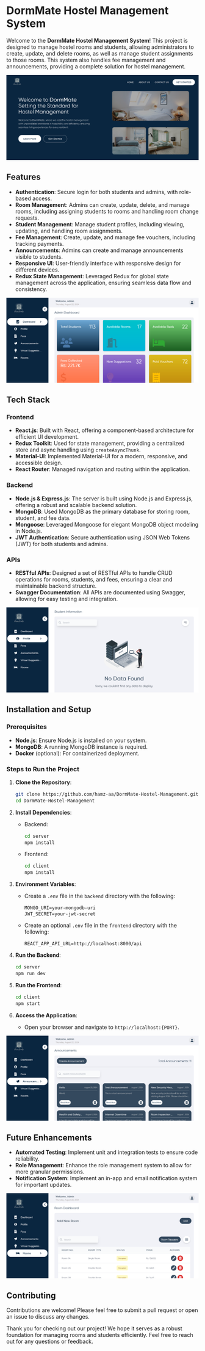 # DormMate Hostel Management System

Welcome to the **DormMate Hostel Management System**! This project is designed to manage hostel rooms and students, allowing administrators to create, update, and delete rooms, as well as manage student assignments to those rooms. This system also handles fee management and announcements, providing a complete solution for hostel management.

![Project Overview](./images/homepage-01.png) <!-- Add your image link here -->

## Features

- **Authentication**: Secure login for both students and admins, with role-based access.
- **Room Management**: Admins can create, update, delete, and manage rooms, including assigning students to rooms and handling room change requests.
- **Student Management**: Manage student profiles, including viewing, updating, and handling room assignments.
- **Fee Management**: Create, update, and manage fee vouchers, including tracking payments.
- **Announcements**: Admins can create and manage announcements visible to students.
- **Responsive UI**: User-friendly interface with responsive design for different devices.
- **Redux State Management**: Leveraged Redux for global state management across the application, ensuring seamless data flow and consistency.

![Room Management](./images/admin-dashboard.png) <!-- Add your image link here -->

## Tech Stack

### Frontend

- **React.js**: Built with React, offering a component-based architecture for efficient UI development.
- **Redux Toolkit**: Used for state management, providing a centralized store and async handling using `createAsyncThunk`.
- **Material-UI**: Implemented Material-UI for a modern, responsive, and accessible design.
- **React Router**: Managed navigation and routing within the application.

### Backend

- **Node.js & Express.js**: The server is built using Node.js and Express.js, offering a robust and scalable backend solution.
- **MongoDB**: Used MongoDB as the primary database for storing room, student, and fee data.
- **Mongoose**: Leveraged Mongoose for elegant MongoDB object modeling in Node.js.
- **JWT Authentication**: Secure authentication using JSON Web Tokens (JWT) for both students and admins.

### APIs

- **RESTful APIs**: Designed a set of RESTful APIs to handle CRUD operations for rooms, students, and fees, ensuring a clear and maintainable backend structure.
- **Swagger Documentation**: All APIs are documented using Swagger, allowing for easy testing and integration.

![Student Management](./images/admin-students.png) <!-- Add your image link here -->

## Installation and Setup

### Prerequisites

- **Node.js**: Ensure Node.js is installed on your system.
- **MongoDB**: A running MongoDB instance is required.
- **Docker** (optional): For containerized deployment.

### Steps to Run the Project

1. **Clone the Repository**:

   ```bash
   git clone https://github.com/hamz-aa/DormMate-Hostel-Management.git
   cd DormMate-Hostel-Management
   ```

2. **Install Dependencies**:

   - Backend:
     ```bash
     cd server
     npm install
     ```
   - Frontend:
     ```bash
     cd client
     npm install
     ```

3. **Environment Variables**:

   - Create a `.env` file in the `backend` directory with the following:
     ```plaintext
     MONGO_URI=your-mongodb-uri
     JWT_SECRET=your-jwt-secret
     ```
   - Create an optional `.env` file in the `frontend` directory with the following:
     ```plaintext
     REACT_APP_API_URL=http://localhost:8000/api
     ```

4. **Run the Backend**:

   ```bash
   cd server
   npm run dev
   ```

5. **Run the Frontend**:

   ```bash
   cd client
   npm start
   ```

6. **Access the Application**:
   - Open your browser and navigate to `http://localhost:{PORT}`.

![Fee Management](./images/admin-announcements.png) <!-- Add your image link here -->

## Future Enhancements

- **Automated Testing**: Implement unit and integration tests to ensure code reliability.
- **Role Management**: Enhance the role management system to allow for more granular permissions.
- **Notification System**: Implement an in-app and email notification system for important updates.

![Announcements](./images//admin-rooms.png) <!-- Add your image link here -->

## Contributing

Contributions are welcome! Please feel free to submit a pull request or open an issue to discuss any changes.

<!-- ## License

This project is licensed under the MIT License - see the [LICENSE](LICENSE) file for details.

--- -->

Thank you for checking out our project! We hope it serves as a robust foundation for managing rooms and students efficiently. Feel free to reach out for any questions or feedback.
